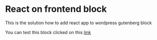 # React on frontend block
This is the solution how to add react app to wordpress gutenberg block

You can test this block clicked on this [link](https://playground.wordpress.net/?blueprint-url=https://raw.githubusercontent.com/jareckicode/react-on-frontend-block/refs/heads/main/blueprint.json)

